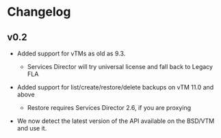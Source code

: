 # Changelog

## v0.2

* Added support for vTMs as old as 9.3.
  - Services Director will try universal license and fall back to Legacy FLA

* Added support for list/create/restore/delete backups on vTM 11.0 and above
  - Restore requires Services Director 2.6, if you are proxying

* We now detect the latest version of the API available on the BSD/VTM and use it.
